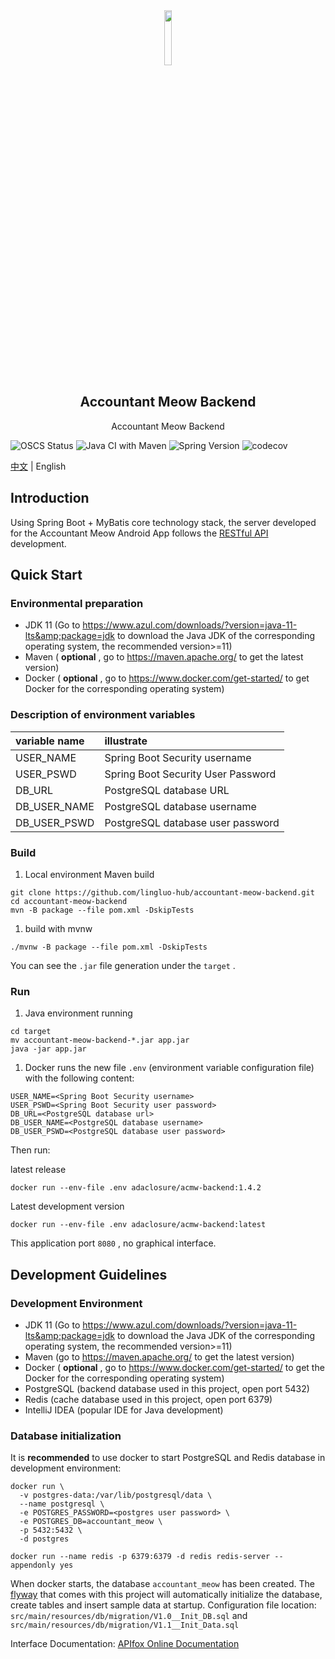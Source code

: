 <div align="center"> <img src="https://user-images.githubusercontent.com/25563773/171997432-ff332de2-f85d-44e2-87d1-67247f73df9a.png" width="15%">
</div>
<h2 align="center">Accountant Meow Backend</h2>
<p align="center">Accountant Meow Backend</p>

[](https://www.oscs1024.com/project/lingluo-hub/accountant-meow-backend?ref=badge_small)![OSCS Status](https://www.oscs1024.com/platform/badge/lingluo-hub/accountant-meow-backend.svg?size=small) [](https://github.com/lingluo-hub/accountant-meow-backend/actions/workflows/maven.yml)![Java CI with Maven](https://github.com/lingluo-hub/accountant-meow-backend/actions/workflows/maven.yml/badge.svg) ![Spring Version](https://img.shields.io/badge/spring%20boot-2.7.0-green) [](https://codecov.io/gh/lingluo-hub/accountant-meow-backend)![codecov](https://codecov.io/gh/lingluo-hub/accountant-meow-backend/branch/main/graph/badge.svg?token=FgwEZXPtOM)

[中文](./README.md) | English

## Introduction

Using Spring Boot + MyBatis core technology stack, the server developed for the Accountant Meow Android App follows the [RESTful API](https://restfulapi.net/) development.

## Quick Start

### Environmental preparation

- JDK 11 (Go to https://www.azul.com/downloads/?version=java-11-lts&amp;package=jdk to download the Java JDK of the corresponding operating system, the recommended version&gt;=11)
- Maven ( **optional** , go to https://maven.apache.org/ to get the latest version)
- Docker ( **optional** , go to https://www.docker.com/get-started/ to get Docker for the corresponding operating system)

### Description of environment variables

variable name | illustrate
:-- | :--
USER_NAME | Spring Boot Security username
USER_PSWD | Spring Boot Security User Password
DB_URL | PostgreSQL database URL
DB_USER_NAME | PostgreSQL database username
DB_USER_PSWD | PostgreSQL database user password

### Build

1. Local environment Maven build

```shell
git clone https://github.com/lingluo-hub/accountant-meow-backend.git
cd accountant-meow-backend
mvn -B package --file pom.xml -DskipTests
```

1. build with mvnw

```shell
./mvnw -B package --file pom.xml -DskipTests
```

You can see the `.jar` file generation under the `target` .

### Run

1. Java environment running

```shell
cd target
mv accountant-meow-backend-*.jar app.jar
java -jar app.jar
```

1. Docker runs the new file `.env` (environment variable configuration file) with the following content:

```
USER_NAME=<Spring Boot Security username>
USER_PSWD=<Spring Boot Security user password>
DB_URL=<PostgreSQL database url>
DB_USER_NAME=<PostgreSQL database username>
DB_USER_PSWD=<PostgreSQL database user password>
```

Then run:

latest release

```shell
docker run --env-file .env adaclosure/acmw-backend:1.4.2
```

Latest development version

```shell
docker run --env-file .env adaclosure/acmw-backend:latest
```

This application port `8080` , no graphical interface.

## Development Guidelines

### Development Environment

- JDK 11 (Go to https://www.azul.com/downloads/?version=java-11-lts&amp;package=jdk to download the Java JDK of the corresponding operating system, the recommended version&gt;=11)
- Maven (go to https://maven.apache.org/ to get the latest version)
- Docker ( **optional** , go to https://www.docker.com/get-started/ to get the Docker for the corresponding operating system)
- PostgreSQL (backend database used in this project, open port 5432)
- Redis (cache database used in this project, open port 6379)
- IntelliJ IDEA (popular IDE for Java development)

### Database initialization

It is **recommended** to use docker to start PostgreSQL and Redis database in development environment:

```shell
docker run \
  -v postgres-data:/var/lib/postgresql/data \
  --name postgresql \
  -e POSTGRES_PASSWORD=<postgres user password> \
  -e POSTGRES_DB=accountant_meow \
  -p 5432:5432 \
  -d postgres
```

```shell
docker run --name redis -p 6379:6379 -d redis redis-server --appendonly yes
```

When docker starts, the database `accountant_meow` has been created. The [flyway](https://flywaydb.org/) that comes with this project will automatically initialize the database, create tables and insert sample data at startup. Configuration file location: `src/main/resources/db/migration/V1.0__Init_DB.sql` and `src/main/resources/db/migration/V1.1__Init_Data.sql`

Interface Documentation: [APIfox Online Documentation](https://www.apifox.cn/apidoc/shared-ea01e1d8-803d-4828-988e-540fd0a572e9)
